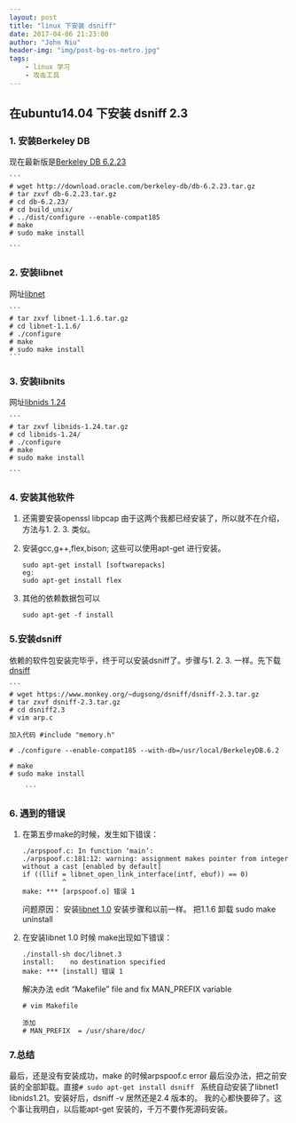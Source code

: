 ```yaml
---
layout: post
title: "linux 下安装 dsniff"
date: 2017-04-06 21:23:00
author: "John Niu"
header-img: "img/post-bg-os-metro.jpg"
tags:
    - linux 学习
    - 攻击工具     
---
```



## 在ubuntu14.04 下安装 dsniff 2.3

### 1. 安装Berkeley DB


   现在最新版是[Berkeley DB 6.2.23](http://download.oracle.com/berkeley-db/db-6.2.23.tar.gz)
        
    ```
    # wget http://download.oracle.com/berkeley-db/db-6.2.23.tar.gz
    # tar zxvf db-6.2.23.tar.gz
    # cd db-6.2.23/
    # cd build_unix/
    # ../dist/configure --enable-compat185
    # make
    # sudo make install
    
    ```
    
### 2. 安装libnet 


   网址[libnet](http://pkgs.fedoraproject.org/repo/pkgs/libnet/)
    
    ```
    # tar zxvf libnet-1.1.6.tar.gz
    # cd libnet-1.1.6/
    # ./configure
    # make
    # sudo make install
    ```
    
### 3. 安装libnits

   网址[libnids 1.24](https://sourceforge.net/projects/libnids/files/libnids/)
    
    ```
    # tar zxvf libnids-1.24.tar.gz
    # cd libnids-1.24/
    # ./configure
    # make
    # sudo make install
    
    ```
    
### 4. 安装其他软件


 1. 还需要安装openssl libpcap 由于这两个我都已经安装了，所以就不在介绍，方法与1. 2. 3. 类似。
 1. 安装gcc,g++,flex,bison; 这些可以使用apt-get 进行安装。 
   
    ```
    sudo apt-get install [softwarepacks] 
    eg:
    sudo apt-get install flex
    ```
 
 1. 其他的依赖数据包可以
    
    ```
    sudo apt-get -f install
    ```
    
    
### 5.安装dsniff


   依赖的软件包安装完毕乎，终于可以安装dsniff了。步骤与1. 2. 3. 一样。先下载[dnsiff](https://www.monkey.org/~dugsong/dsniff/dsniff-2.3.tar.gz)
    
    ```
    # wget https://www.monkey.org/~dugsong/dsniff/dsniff-2.3.tar.gz
    # tar zxvf dsniff-2.3.tar.gz
    # cd dsniff2.3
    # vim arp.c
    
    加入代码 #include "memory.h"
    
    # ./configure --enable-compat185 --with-db=/usr/local/BerkeleyDB.6.2
    
    # make
    # sudo make install
    
        ```
    
### 6. 遇到的错误


 1. 在第五步make的时候，发生如下错误：
    
    ```
    ./arpspoof.c: In function ‘main’:
    ./arpspoof.c:181:12: warning: assignment makes pointer from integer without a cast [enabled by default]
    if ((llif = libnet_open_link_interface(intf, ebuf)) == 0)
              ^
    make: *** [arpspoof.o] 错误 1

    ```
    
    
    问题原因：
    安装[libnet 1.0](http://pkgs.fedoraproject.org/repo/pkgs/libnet/libnet-1.0.2a.tar.gz/ddf53f0f484184390e8c2a1bd0853667/libnet-1.0.2a.tar.gz)
    安装步骤和以前一样。
    把1.1.6 卸载 sudo make uninstall 
    
    
 1. 在安装libnet 1.0 时候 make出现如下错误：
    
    ```
    ./install-sh doc/libnet.3
    install:	no destination specified
    make: *** [install] 错误 1
    ```
    
    
    解决办法
    edit “Makefile” file and fix MAN_PREFIX variable
    
    
    ```
    # vim Makefile
    
    添加
    # MAN_PREFIX  = /usr/share/doc/ 
    ```
    
### 7.总结

   最后，还是没有安装成功，make 的时候arpspoof.c error 最后没办法，把之前安装的全部卸载。直接`# sudo apt-get install dsniff`
   系统自动安装了libnet1 libnids1.21。安装好后，dsniff -v 居然还是2.4 版本的。
   我的心都快要碎了。这个事让我明白，以后能apt-get 安装的，千万不要作死源码安装。
